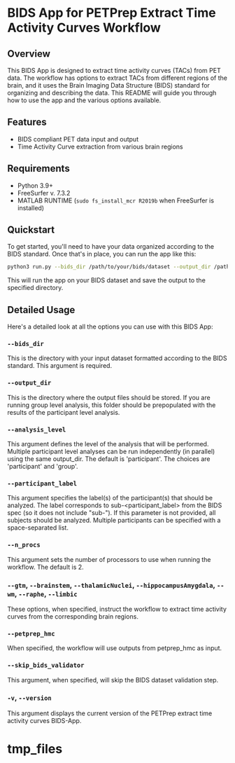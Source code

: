 # BIDS App for PETPrep Extract Time Activity Curves Workflow

## Overview

This BIDS App is designed to extract time activity curves (TACs) from PET data. The workflow has options to extract TACs from different regions of the brain, and it uses the Brain Imaging Data Structure (BIDS) standard for organizing and describing the data. This README will guide you through how to use the app and the various options available.

## Features

  * BIDS compliant PET data input and output
  * Time Activity Curve extraction from various brain regions

## Requirements

  * Python 3.9+
  * FreeSurfer v. 7.3.2
  * MATLAB RUNTIME (`sudo fs_install_mcr R2019b` when FreeSurfer is installed)

## Quickstart

To get started, you'll need to have your data organized according to the BIDS standard. Once that's in place, you can run the app like this:

```bash
python3 run.py --bids_dir /path/to/your/bids/dataset --output_dir /path/to/output/dir --n_procs 4 --wm
```

This will run the app on your BIDS dataset and save the output to the specified directory.

## Detailed Usage

Here's a detailed look at all the options you can use with this BIDS App:

### `--bids_dir`

This is the directory with your input dataset formatted according to the BIDS standard. This argument is required.

### `--output_dir`

This is the directory where the output files should be stored. If you are running group level analysis, this folder should be prepopulated with the results of the participant level analysis.

### `--analysis_level`

This argument defines the level of the analysis that will be performed. Multiple participant level analyses can be run independently (in parallel) using the same output_dir. The default is 'participant'. The choices are 'participant' and 'group'.

### `--participant_label`

This argument specifies the label(s) of the participant(s) that should be analyzed. The label corresponds to sub-<participant_label> from the BIDS spec (so it does not include "sub-"). If this parameter is not provided, all subjects should be analyzed. Multiple participants can be specified with a space-separated list.

### `--n_procs`

This argument sets the number of processors to use when running the workflow. The default is 2.

### `--gtm`, `--brainstem`, `--thalamicNuclei`, `--hippocampusAmygdala`, `--wm`, `--raphe`, `--limbic`

These options, when specified, instruct the workflow to extract time activity curves from the corresponding brain regions.

### `--petprep_hmc`

When specified, the workflow will use outputs from petprep_hmc as input.

### `--skip_bids_validator`

This argument, when specified, will skip the BIDS dataset validation step.

### `-v`, `--version`

This argument displays the current version of the PETPrep extract time activity curves BIDS-App.
# tmp_files
